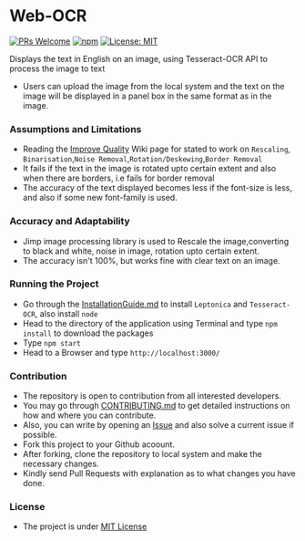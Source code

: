 # Web-OCR
[![PRs Welcome](https://img.shields.io/badge/PRs-welcome-brightgreen.svg?style=flat-square)](http://makeapullrequest.com)
[![npm](https://img.shields.io/npm/v/npm.svg)]()
[![License: MIT](https://img.shields.io/badge/License-MIT-yellow.svg)](https://opensource.org/licenses/MIT)

Displays the text in English on an image, using Tesseract-OCR API to process the image to text
- Users can upload the image from the local system and the text on the image will be displayed in a panel box in the same format as in the image.

### Assumptions and Limitations
- Reading the [Improve Quality](https://github.com/tesseract-ocr/tesseract/wiki/ImproveQuality) Wiki page for stated to work on ```Rescaling```,
```Binarisation```,```Noise Removal```,```Rotation/Deskewing```,```Border Removal```
- It fails if the text in the image is rotated upto certain extent and also when there are borders, i.e fails for border removal
- The accuracy of the text displayed becomes less if the font-size is less, and also if some new font-family is used.

### Accuracy and Adaptability
- Jimp image processing library is used to Rescale the image,converting to black and white, noise in image, rotation upto certain extent.
- The accuracy isn't 100%, but works fine with clear text on an image.

### Running the Project
- Go through the [InstallationGuide.md](https://github.com/mishal23/Web-OCR/blob/master/InstallationGuide.md) to install ```Leptonica``` and ```Tesseract-OCR```, also install ```node```
- Head to the directory of the application using Terminal and type ```npm install```  to download the packages
- Type ```npm start```
- Head to a Browser and type ```http://localhost:3000/```

### Contribution
- The repository is open to contribution from all interested developers.
- You may go through [CONTRIBUTING.md](https://github.com/mishal23/Web-OCR/blob/master/CONTRIBUTING.md) to get detailed instructions on how and where you can contribute.
- Also, you can write by opening an [Issue](https://github.com/mishal23/Web-OCR/issues) and also solve a current issue if possible.
- Fork this project to your Github acoount.
- After forking, clone the repository to local system and make the necessary changes.
- Kindly send Pull Requests with explanation as to what changes you have done.

### License
- The project is under [MIT License](https://github.com/mishal23/Web-OCR/blob/master/LICENSE)
